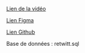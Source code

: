 [Lien de la vidéo](https://youtu.be/1d5s2kBIohQ)

[Lien Figma](https://www.figma.com/file/ZGNn9kRj2s3wi6vR95Yqka/ReTWITT?type=design&node-id=201%3A2&t=yNhCi1ptzFLND6se-1)

[Lien Github](https://github.com/MarquesThomasRestart/retwitt)

Base de données : retwitt.sql
